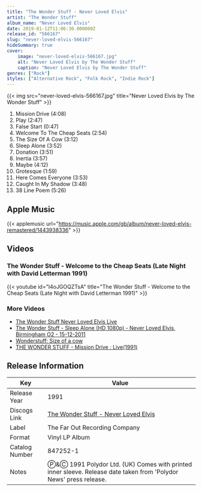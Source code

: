 ```yaml
---
title: "The Wonder Stuff - Never Loved Elvis"
artist: "The Wonder Stuff"
album_name: "Never Loved Elvis"
date: 2019-01-12T11:06:30.000000Z
release_id: "566167"
slug: "never-loved-elvis-566167"
hideSummary: true
cover:
    image: "never-loved-elvis-566167.jpg"
    alt: "Never Loved Elvis by The Wonder Stuff"
    caption: "Never Loved Elvis by The Wonder Stuff"
genres: ["Rock"]
styles: ["Alternative Rock", "Folk Rock", "Indie Rock"]
---
```


{{< img src="never-loved-elvis-566167.jpg" title="Never Loved Elvis by The Wonder Stuff" >}}

<!-- section break -->

1. Mission Drive (4:08)
2. Play (2:47)
3. False Start (0:47)
4. Welcome To The Cheap Seats (2:54)
5. The Size Of A Cow (3:12)
6. Sleep Alone (3:52)
7. Donation (3:51)
8. Inertia (3:57)
9. Maybe (4:12)
10. Grotesque (1:59)
11. Here Comes Everyone (3:53)
12. Caught In My Shadow (3:48)
13. 38 Line Poem (5:26)

<!-- section break -->




## Apple Music
{{< applemusic url="https://music.apple.com/gb/album/never-loved-elvis-remastered/1443938336" >}}





## Videos
### The Wonder Stuff - Welcome to the Cheap Seats (Late Night with David Letterman 1991)
{{< youtube id="I4oJGOQZTsA" title="The Wonder Stuff - Welcome to the Cheap Seats (Late Night with David Letterman 1991)" >}}<br>

### More Videos

- [The Wonder Stuff Never Loved Elvis Live](https://www.youtube.com/watch?v=K6HRGN1pk4s)
- [The Wonder Stuff - Sleep Alone (HD 1080p) - Never Loved Elvis, Birmingham O2 - 15-12-2011](https://www.youtube.com/watch?v=yQbz0Fq91nw)
- [Wonderstuff: Size of a cow](https://www.youtube.com/watch?v=t1egoyuCrwM)
- [THE WONDER STUFF - Mission Drive : Live(1991)](https://www.youtube.com/watch?v=V4NW5S1UTPQ)


## Release Information
|  Key           | Value                                                |
| ---------------| ---------------------------------------------------- |
| Release Year   | 1991                                   |
| Discogs Link   | [The Wonder Stuff - Never Loved Elvis](https://www.discogs.com/release/566167-The-Wonder-Stuff-Never-Loved-Elvis) |
| Label          | The Far Out Recording Company |
| Format         | Vinyl LP Album |
| Catalog Number | 847252-1 |
| Notes | Ⓟ&Ⓒ 1991 Polydor Ltd. (UK)	 Comes with printed inner sleeve. Release date taken from 'Polydor News' press release. |